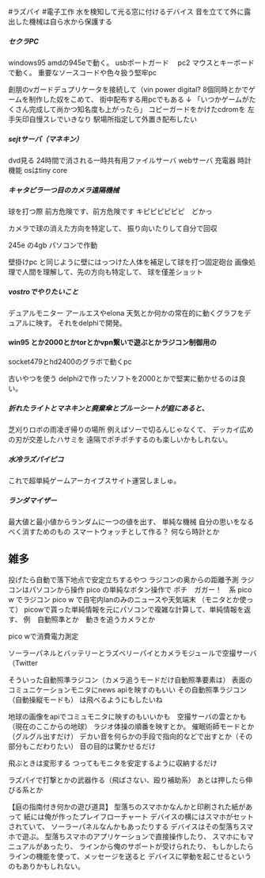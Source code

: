 #ラズパイ #電子工作
水を検知して光る窓に付けるデバイス
音を立てて外に露出した機械は自ら水から保護する
##### セクラPC
windows95
amdの945eで動く。
usbポートガード　
pc2 マウスとキーボードで動く。
重要なソースコードや色々扱う堅牢pc

創朋のvガードデュプリケータを接続して（vin power digital?
8個同時とかでゲームを制作した奴をこめて、
街中配布する用pcでもある
↓
「いつかゲームがたくさん完成して尚かつ知名度も上がったら」
コピーガードをかけたcdromを
左手矢印自慢スレでいきなり
駅場所指定して外置き配布したい
##### sejtサーバ（マネキン）
dvd見る
24時間で消される一時共有用ファイルサーバ
webサーバ
充電器
時計機能 
osはtiny core
##### キャタピラ一つ目のカメラ遠隔機械

球を打つ際
前方危険です、前方危険です
キピピピピピピ　どかっ

カメラで球の消えた方向を特定して、
振り向いたりして自分で回収

245e の4gb パソコンで作動

壁掛けpc と同じように壁にはっつけた人体を補足して球を打つ固定砲台
画像処理で人間を理解して、先の方向も特定して、
球を僅差ショット
##### vostroでやりたいこと

デュアルモニター
アールエスやelona
天気とか何かの常在的に動くグラフをデュアルに映す。
それをdelphiで開発。

#### win95 とか2000とかtorとかvpn繋いで遊ぶとかラジコン制御用の

socket479とhd2400のグラボで動くpc

古いやつを使う
delphi2で作ったソフトを2000とかで堅実に動かせるのは良い。
##### 折れたライトとマネキンと廃棄傘とブルーシートが庭にあると、
芝刈りロボの雨凌ぎ帰りの場所
例えばソーで切るんじゃなくて、
デッカイ広めの刃が交差したハサミを
遠隔でポチポチするのも楽しいかもしれない。

##### 水冷ラズパイピコ
これで超単純ゲームアーカイブスサイト運営しましゅ。

##### ランダマイザー
最大値と最小値からランダムに一つの値を出す、
単純な機械
自分の思いをなるべく消すためのもの
スマートウォッチとして作る？
何なら時計とか

## 雑多
投げたら自動で落下地点で安定立ちするやつ
ラジコンの奥からの距離予測
ラジコンはパソコンから操作
pico の単純なボタン操作で
ポチ　ガガー！　系
pico w でラジコン
pico w で自宅内lanのみのニュースや天気端末
（モニタとか使って）
picowで貰った単純情報を元にパソコンで複雑な計算して、単純情報を返す、
例　自動照準とか　動きを追うカメラとか

pico wで消費電力測定

ソーラーパネルとバッテリーとラズベリーパイとカメラモジュールで空撮サーバ（Twitter

そういった自動照準ラジコン（カメラ追うモードだけ自動照準要素は）
表面のコミュニケーションモニタにnews apiを映すのもいい
その自動照準ラジコン（自動操縦モードも）
は飛べるようにもしたいね

地球の画像をapiでコミュモニタに映すのもいいかも　空撮サーバの雲とかも（現在のここからの地球）
ラジオ体操の順番を映すとか。
催眠術師モードとか（グルグル出すだけ）
デカい音を何らかの手段で指向的などで出すとか（その部分もこだわりたい）
音の目的は驚かせるだけ

飛ぶときは変形する
つってもモニタを安定するように収納するだけ

ラズパイで打撃とかの武器作る（飛ばさない、殴り補助系）
あとは押したら伸びる系とか

【庭の指南付き何かの遊び道具】
型落ちのスマホかなんかと印刷された紙があって
紙には俺が作ったプレイフローチャート
デバイスの横にはスマホがセットされていて、
ソーラーパネルなんかもあったりする
デバイスはその型落ちスマホで遊ぶ。
型落ちスマホのアプリケーションで直接操作したり、
スマホにもマニュアルがあったり、
ラインから俺のサポートが受けられたり、
もしかしたらラインの機能を使って、メッセージを送ると
デバイスに挙動を起こせるというのもありかもしれない。